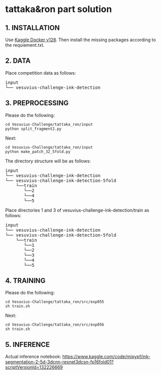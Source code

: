 # tattaka&ron part solution

## 1. INSTALLATION
Use [Kaggle Docker v128](https://console.cloud.google.com/gcr/images/kaggle-gpu-images/GLOBAL/python). Then install the missing packages according to the requiement.txt.
## 2. DATA

Place competition data as follows:
<pre>
input
└── vesuvius-challenge-ink-detection
</pre>
## 3. PREPROCESSING
Please do the following:
```
cd Vesuvius-Challenge/tattaka_ron/input
python split_fragment2.py
```
Next:
```
cd Vesuvius-Challenge/tattaka_ron/input
python make_patch_32_5fold.py
```
The directory structure will be as follows:
<pre>
input
└── vesuvius-challenge-ink-detection
└── vesuvius-challenge-ink-detection-5fold
    └──train
       └──2
       └──4
       └──5
</pre>
Place directories 1 and 3 of vesuvius-challenge-ink-detection/train as follows:
<pre>
input
└── vesuvius-challenge-ink-detection
└── vesuvius-challenge-ink-detection-5fold
    └──train
       └──1
       └──2
       └──3
       └──4
       └──5
</pre>
## 4. TRAINING
Please do the following:
```
cd Vesuvius-Challenge/tattaka_ron/src/exp055
sh train.sh
```
Next:
```
cd Vesuvius-Challenge/tattaka_ron/src/exp056
sh train.sh
```
## 5. INFERENCE
Actual inference notebook:
https://www.kaggle.com/code/mipypf/ink-segmentation-2-5d-3dcnn-resnet3dcsn-fp16fold01?scriptVersionId=132226669

